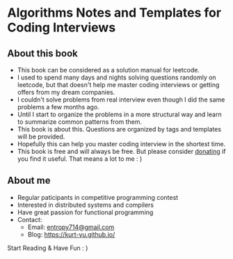# Algorithms Notes and Templates for Coding Interviews

## About this book
- This book can be considered as a solution manual for leetcode.
- I used to spend many days and nights solving questions randomly on leetcode, but that doesn't help me master coding interviews or getting offers from my dream companies.
- I couldn't solve problems from real interview even though I did the same problems a few months ago.
- Until I start to organize the problems in a more structural way and learn to summarize common patterns from them.
- This book is about this. Questions are organized by tags and templates will be provided.
- Hopefully this can help you master coding interview in the shortest time.
- This book is free and will always be free. But please consider [donating](donating.md) if you find it useful. That means a lot to me : )

## About me
- Regular paticipants in competitive programming contest
- Interested in distributed systems and compilers
- Have great passion for functional programming
- Contact:
    - Email: entropy714@gmail.com
    - Blog: https://kurt-yu.github.io/

Start Reading & Have Fun : )